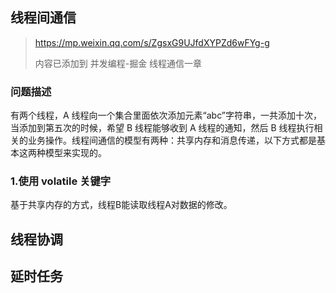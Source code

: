 ## 线程间通信

>  https://mp.weixin.qq.com/s/ZgsxG9UJfdXYPZd6wFYg-g
>
>  内容已添加到 并发编程-掘金 线程通信一章



### 问题描述

有两个线程，A 线程向一个集合里面依次添加元素“abc”字符串，一共添加十次，当添加到第五次的时候，希望 B 线程能够收到 A 线程的通知，然后 B 线程执行相关的业务操作。线程间通信的模型有两种：共享内存和消息传递，以下方式都是基本这两种模型来实现的。

### 1.使用 volatile 关键字

基于共享内存的方式，线程B能读取线程A对数据的修改。









## 线程协调



## 延时任务

